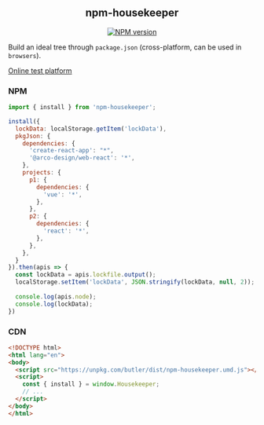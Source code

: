 <div align='center'>
<h2>npm-housekeeper</h2>

[![NPM version](https://img.shields.io/npm/v/npm-housekeeper.svg?color=a1b858&label=)](https://www.npmjs.com/package/npm-housekeeper)

</div>

Build an ideal tree through `package.json` (cross-platform, can be used in `browsers`).

[Online test platform](https://imtaotao.github.io/npm-housekeeper/)

### NPM

```js
import { install } from 'npm-housekeeper';

install({
  lockData: localStorage.getItem('lockData'),
  pkgJson: {
    dependencies: {
      'create-react-app': "*",
      '@arco-design/web-react': '*',
    },
    projects: {
      p1: {
        dependencies: {
          'vue': '*',
        },
      },
      p2: {
        dependencies: {
          'react': '*',
        },
      },
    },
  }
}).then(apis => {
  const lockData = apis.lockfile.output();
  localStorage.setItem('lockData', JSON.stringify(lockData, null, 2));
  
  console.log(apis.node);
  console.log(lockData);
})
```


### CDN

```html
<!DOCTYPE html>
<html lang="en">
<body>
  <script src="https://unpkg.com/butler/dist/npm-housekeeper.umd.js"></script>
  <script>
    const { install } = window.Housekeeper;
    // ...
  </script>
</body>
</html>
```
